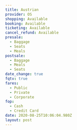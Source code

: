 ```yaml
---
title: Austrian
provider: OS
shopping: Available
booking: Available
ticketing: Available
cancel_refund: Available
presale:
  - Baggage
  - Seats
  - Meals
postsale:
  - Baggage
  - Meals
  - Seats
date_change: true
fqtv: true
fares:
  - Public
  - Private
  - Corporate
fop:
  - Cash
  - Credit Card
date: 2020-08-25T10:06:04.980Z
layout: post
---
```

